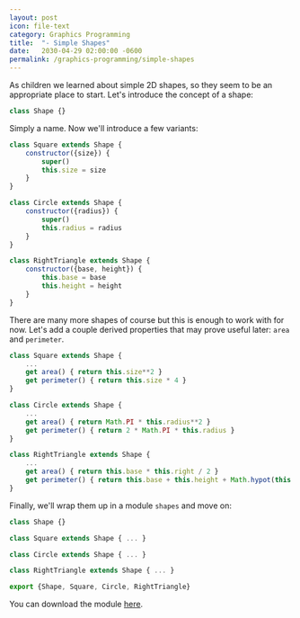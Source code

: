 ```yaml
---
layout: post
icon: file-text
category: Graphics Programming
title:  "- Simple Shapes"
date:   2030-04-29 02:00:00 -0600
permalink: /graphics-programming/simple-shapes
---
```


As children we learned about simple 2D shapes, so they seem to be an appropriate place to start.
Let's introduce the concept of a shape:

```js
class Shape {}
```

Simply a name. Now we'll introduce a few variants:

```js
class Square extends Shape {
    constructor({size}) {
        super()
        this.size = size
    }
}

class Circle extends Shape {
    constructor({radius}) {
        super()
        this.radius = radius
    }
}

class RightTriangle extends Shape {
    constructor({base, height}) {
        this.base = base
        this.height = height
    }
}
```

There are many more shapes of course but this is enough to work with for now. Let's add a couple
derived properties that may prove useful later: `area` and `perimeter`.

```js
class Square extends Shape {
    ...
    get area() { return this.size**2 }
    get perimeter() { return this.size * 4 }
}

class Circle extends Shape {
    ...
    get area() { return Math.PI * this.radius**2 }
    get perimeter() { return 2 * Math.PI * this.radius }
}

class RightTriangle extends Shape {
    ...
    get area() { return this.base * this.right / 2 }
    get perimeter() { return this.base + this.height + Math.hypot(this.base, this.height) }
}
```

Finally, we'll wrap them up in a module `shapes` and move on:

```js
class Shape {}

class Square extends Shape { ... }

class Circle extends Shape { ... }

class RightTriangle extends Shape { ... }

export {Shape, Square, Circle, RightTriangle}
```

You can download the module [here](/scripts/graphics-programming/shapes.js).
